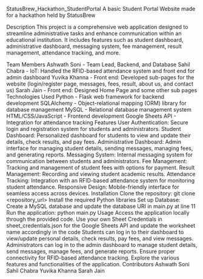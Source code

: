 StatusBrew_Hackathon_StudentPortal
A basic Student Portal Website made for a hackathon held by StatusBrew

Description
This project is a comprehensive web application designed to streamline administrative tasks and enhance communication within an educational institution. It includes features such as student dashboard, administrative dashboard, messaging system, fee management, result management, attendance tracking, and more.

Team Members
Ashwath Soni - Team Lead, Backend, and Database
Sahil Chabra - IoT: Handled the RFID-based attendance system and front end for admin dashboard
Yuvika Khanna - Front end: Developed sub-pages for the website (login/register page, messages, fees, result, about us, and contact us)
Sarah Jain - Front end: Designed Home Page and some other sub pages
Technologies Used
Python - Flask web framework for backend development
SQLAlchemy - Object-relational mapping (ORM) library for database management
MySQL - Relational database management system
HTML/CSS/JavaScript - Frontend development
Google Sheets API - Integration for attendance tracking
Features
User Authentication: Secure login and registration system for students and administrators.
Student Dashboard: Personalized dashboard for students to view and update their details, check results, and pay fees.
Administrative Dashboard: Admin interface for managing student details, sending messages, managing fees, and generating reports.
Messaging System: Internal messaging system for communication between students and administrators.
Fee Management: Tracking and management of student fees with options for payment.
Result Management: Recording and viewing student academic results.
Attendance Tracking: Integration with an RFID-based attendance system for monitoring student attendance.
Responsive Design: Mobile-friendly interface for seamless access across devices.
Installation
Clone the repository: git clone <repository_url>
Install the required Python libraries
Set up Database: Create a MySQL database and update the database URI in main.py at line 11
Run the application: python main.py
Usage
Access the application locally through the provided code. Use your own Sheet Credentials in sheet_credentials.json for the Google Sheets API and update the worksheet name accordingly in the code
Students can log in to their dashboard to view/update personal details, check results, pay fees, and view messages.
Administrators can log in to the admin dashboard to manage student details, send messages, manage fees, and generate reports.
Ensure proper connectivity for RFID-based attendance tracking.
Explore the various features and functionalities of the application.
Contributors
Ashwath Soni
Sahil Chabra
Yuvika Khanna
Sarah Jain

